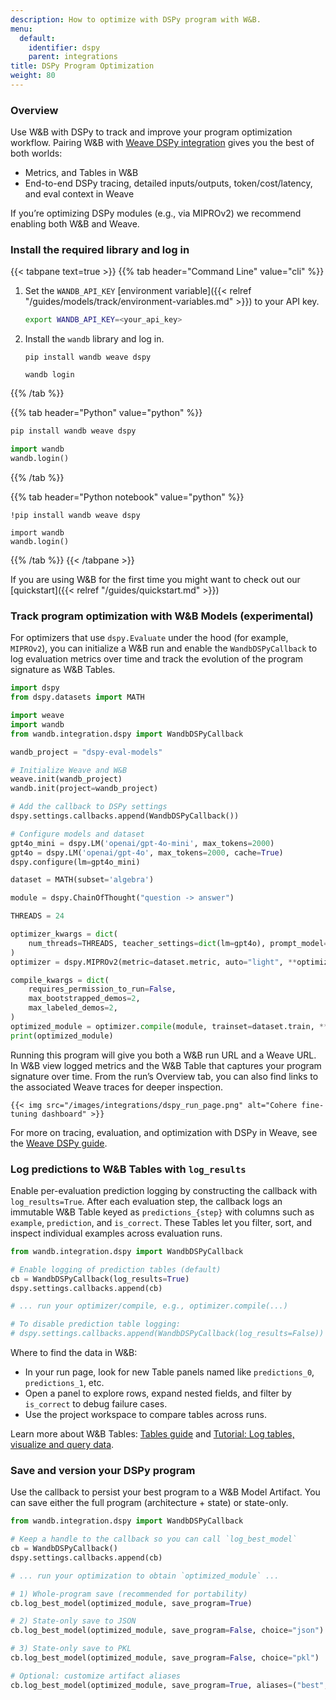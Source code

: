 ```yaml
---
description: How to optimize with DSPy program with W&B.
menu:
  default:
    identifier: dspy
    parent: integrations
title: DSPy Program Optimization
weight: 80
---
```



### Overview

Use W&B with DSPy to track and improve your program optimization workflow. Pairing W&B with [Weave DSPy integration](https://weave-docs.wandb.ai/guides/integrations/dspy) gives you the best of both worlds:

- Metrics, and Tables in W&B
- End-to-end DSPy tracing, detailed inputs/outputs, token/cost/latency, and eval context in Weave

If you’re optimizing DSPy modules (e.g., via MIPROv2) we recommend enabling both W&B and Weave.

### Install the required library and log in

{{< tabpane text=true >}}
{{% tab header="Command Line" value="cli" %}}

1. Set the `WANDB_API_KEY` [environment variable]({{< relref "/guides/models/track/environment-variables.md" >}}) to your API key.

    ```bash
    export WANDB_API_KEY=<your_api_key>
    ```

1. Install the `wandb` library and log in.


    ```shell
    pip install wandb weave dspy

    wandb login
    ```

{{% /tab %}}

{{% tab header="Python" value="python" %}}

```bash
pip install wandb weave dspy
```
```python
import wandb
wandb.login()
```

{{% /tab %}}

{{% tab header="Python notebook" value="python" %}}

```notebook
!pip install wandb weave dspy

import wandb
wandb.login()
```

{{% /tab %}}
{{< /tabpane >}}

If you are using W&B for the first time you might want to check out our [quickstart]({{< relref "/guides/quickstart.md" >}})


### Track program optimization with W&B Models (experimental)

For optimizers that use `dspy.Evaluate` under the hood (for example, `MIPROv2`), you can initialize a W&B run and enable the `WandbDSPyCallback` to log evaluation metrics over time and track the evolution of the program signature as W&B Tables.

```python
import dspy
from dspy.datasets import MATH

import weave
import wandb
from wandb.integration.dspy import WandbDSPyCallback

wandb_project = "dspy-eval-models"

# Initialize Weave and W&B
weave.init(wandb_project)
wandb.init(project=wandb_project)

# Add the callback to DSPy settings
dspy.settings.callbacks.append(WandbDSPyCallback())

# Configure models and dataset
gpt4o_mini = dspy.LM('openai/gpt-4o-mini', max_tokens=2000)
gpt4o = dspy.LM('openai/gpt-4o', max_tokens=2000, cache=True)
dspy.configure(lm=gpt4o_mini)

dataset = MATH(subset='algebra')

module = dspy.ChainOfThought("question -> answer")

THREADS = 24

optimizer_kwargs = dict(
    num_threads=THREADS, teacher_settings=dict(lm=gpt4o), prompt_model=gpt4o_mini
)
optimizer = dspy.MIPROv2(metric=dataset.metric, auto="light", **optimizer_kwargs)

compile_kwargs = dict(
    requires_permission_to_run=False,
    max_bootstrapped_demos=2,
    max_labeled_demos=2,
)
optimized_module = optimizer.compile(module, trainset=dataset.train, **compile_kwargs)
print(optimized_module)
```

Running this program will give you both a W&B run URL and a Weave URL. In W&B view logged metrics and the W&B Table that captures your program signature over time. From the run’s Overview tab, you can also find links to the associated Weave traces for deeper inspection.

    {{< img src="/images/integrations/dspy_run_page.png" alt="Cohere fine-tuning dashboard" >}}

For more on tracing, evaluation, and optimization with DSPy in Weave, see the [Weave DSPy guide](https://weave-docs.wandb.ai/guides/integrations/dspy).

### Log predictions to W&B Tables with `log_results`

Enable per-evaluation prediction logging by constructing the callback with `log_results=True`. After each evaluation step, the callback logs an immutable W&B Table keyed as `predictions_{step}` with columns such as `example`, `prediction`, and `is_correct`. These Tables let you filter, sort, and inspect individual examples across evaluation runs.

```python
from wandb.integration.dspy import WandbDSPyCallback

# Enable logging of prediction tables (default)
cb = WandbDSPyCallback(log_results=True)
dspy.settings.callbacks.append(cb)

# ... run your optimizer/compile, e.g., optimizer.compile(...)

# To disable prediction table logging:
# dspy.settings.callbacks.append(WandbDSPyCallback(log_results=False))
```

Where to find the data in W&B:
- In your run page, look for new Table panels named like `predictions_0`, `predictions_1`, etc.
- Open a panel to explore rows, expand nested fields, and filter by `is_correct` to debug failure cases.
- Use the project workspace to compare tables across runs.

Learn more about W&B Tables: [Tables guide](../models/tables/visualize-tables.md) and [Tutorial: Log tables, visualize and query data](../../tutorials/tables.md).

### Save and version your DSPy program

Use the callback to persist your best program to a W&B Model Artifact. You can save either the full program (architecture + state) or state-only.

```python
from wandb.integration.dspy import WandbDSPyCallback

# Keep a handle to the callback so you can call `log_best_model`
cb = WandbDSPyCallback()
dspy.settings.callbacks.append(cb)

# ... run your optimization to obtain `optimized_module` ...

# 1) Whole-program save (recommended for portability)
cb.log_best_model(optimized_module, save_program=True)

# 2) State-only save to JSON
cb.log_best_model(optimized_module, save_program=False, choice="json")

# 3) State-only save to PKL
cb.log_best_model(optimized_module, save_program=False, choice="pkl")

# Optional: customize artifact aliases
cb.log_best_model(optimized_module, save_program=True, aliases=("best", "latest", "v1"))
```
